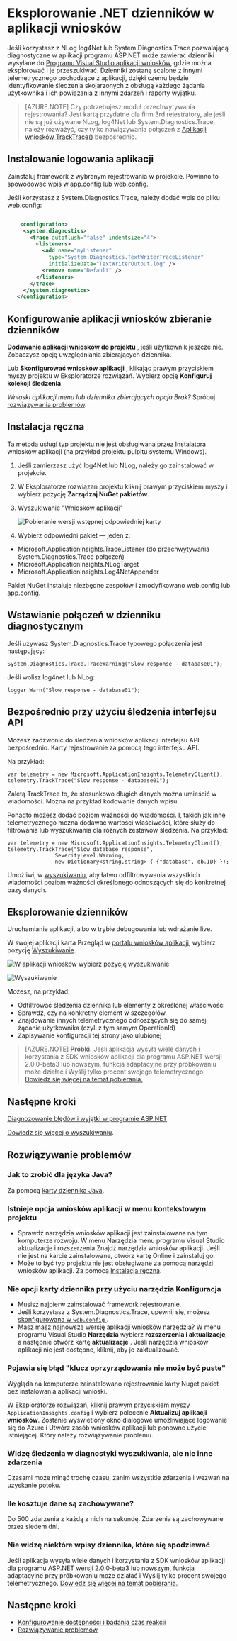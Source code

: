 <properties 
    pageTitle="Eksplorowanie .NET dzienników w aplikacji wniosków" 
    description="Wyszukiwanie dzienniki generowane za pomocą śledzenia, NLog lub Log4Net." 
    services="application-insights" 
    documentationCenter=".net"
    authors="alancameronwills" 
    manager="douge"/>

<tags 
    ms.service="application-insights" 
    ms.workload="tbd" 
    ms.tgt_pltfrm="ibiza" 
    ms.devlang="na" 
    ms.topic="article" 
    ms.date="07/21/2016" 
    ms.author="awills"/>
 
# <a name="explore-net-trace-logs-in-application-insights"></a>Eksplorowanie .NET dzienników w aplikacji wniosków  

Jeśli korzystasz z NLog log4Net lub System.Diagnostics.Trace pozwalającą diagnostyczne w aplikacji programu ASP.NET może zawierać dzienniki wysyłane do [Programu Visual Studio aplikacji wniosków][start], gdzie można eksplorować i je przeszukiwać. Dzienniki zostaną scalone z innymi telemetrycznego pochodzące z aplikacji, dzięki czemu będzie identyfikowanie śledzenia skojarzonych z obsługą każdego żądania użytkownika i ich powiązania z innymi zdarzeń i raporty wyjątku.




> [AZURE.NOTE] Czy potrzebujesz moduł przechwytywania rejestrowania? Jest kartą przydatne dla firm 3rd rejestratory, ale jeśli nie są już używane NLog, log4Net lub System.Diagnostics.Trace, należy rozważyć, czy tylko nawiązywania połączeń z [Aplikacji wniosków TrackTrace()](app-insights-api-custom-events-metrics.md#track-trace) bezpośrednio.


## <a name="install-logging-on-your-app"></a>Instalowanie logowania aplikacji

Zainstaluj framework z wybranym rejestrowania w projekcie. Powinno to spowodować wpis w app.config lub web.config.

Jeśli korzystasz z System.Diagnostics.Trace, należy dodać wpis do pliku web.config:

```XML

    <configuration>
     <system.diagnostics>
       <trace autoflush="false" indentsize="4">
         <listeners>
           <add name="myListener" 
             type="System.Diagnostics.TextWriterTraceListener" 
             initializeData="TextWriterOutput.log" />
           <remove name="Default" />
         </listeners>
       </trace>
     </system.diagnostics>
   </configuration>
```

## <a name="configure-application-insights-to-collect-logs"></a>Konfigurowanie aplikacji wniosków zbieranie dzienników

**[Dodawanie aplikacji wniosków do projektu](app-insights-asp-net.md)** , jeśli użytkownik jeszcze nie. Zobaczysz opcję uwzględniania zbierających dziennika.

Lub **Skonfigurować wniosków aplikacji** , klikając prawym przyciskiem myszy projektu w Eksploratorze rozwiązań. Wybierz opcję **Konfiguruj kolekcji śledzenia**.

*Wnioski aplikacji menu lub dziennika zbierających opcja Brak?* Spróbuj [rozwiązywania problemów](#troubleshooting).


## <a name="manual-installation"></a>Instalacja ręczna

Ta metoda usługi typ projektu nie jest obsługiwana przez Instalatora wniosków aplikacji (na przykład projektu pulpitu systemu Windows). 

1. Jeśli zamierzasz użyć log4Net lub NLog, należy go zainstalować w projekcie. 
2. W Eksploratorze rozwiązań projektu kliknij prawym przyciskiem myszy i wybierz pozycję **Zarządzaj NuGet pakietów**.
3. Wyszukiwanie "Wniosków aplikacji"

    ![Pobieranie wersji wstępnej odpowiedniej karty](./media/app-insights-asp-net-trace-logs/appinsights-36nuget.png)

4. Wybierz odpowiedni pakiet — jeden z:
  + Microsoft.ApplicationInsights.TraceListener (do przechwytywania System.Diagnostics.Trace połączeń)
  + Microsoft.ApplicationInsights.NLogTarget
  + Microsoft.ApplicationInsights.Log4NetAppender

Pakiet NuGet instaluje niezbędne zespołów i zmodyfikowano web.config lub app.config.

## <a name="insert-diagnostic-log-calls"></a>Wstawianie połączeń w dzienniku diagnostycznym

Jeśli używasz System.Diagnostics.Trace typowego połączenia jest następujący:

    System.Diagnostics.Trace.TraceWarning("Slow response - database01");

Jeśli wolisz log4net lub NLog:

    logger.Warn("Slow response - database01");


## <a name="using-the-trace-api-directly"></a>Bezpośrednio przy użyciu śledzenia interfejsu API

Możesz zadzwonić do śledzenia wniosków aplikacji interfejsu API bezpośrednio. Karty rejestrowanie za pomocą tego interfejsu API. 

Na przykład:

    var telemetry = new Microsoft.ApplicationInsights.TelemetryClient();
    telemetry.TrackTrace("Slow response - database01");

Zaletą TrackTrace to, że stosunkowo długich danych można umieścić w wiadomości. Można na przykład kodowanie danych wpisu. 

Ponadto możesz dodać poziom ważności do wiadomości. I, takich jak inne telemetrycznego można dodawać wartości właściwości, które służy do filtrowania lub wyszukiwania dla różnych zestawów śledzenia. Na przykład:


    var telemetry = new Microsoft.ApplicationInsights.TelemetryClient();
    telemetry.TrackTrace("Slow database response",
                   SeverityLevel.Warning,
                   new Dictionary<string,string> { {"database", db.ID} });

Umożliwi, w [wyszukiwaniu][diagnostic], aby łatwo odfiltrowywania wszystkich wiadomości poziom ważności określonego odnoszących się do konkretnej bazy danych.

## <a name="explore-your-logs"></a>Eksplorowanie dzienników

Uruchamianie aplikacji, albo w trybie debugowania lub wdrażanie live.

W swojej aplikacji karta Przegląd w [portalu wniosków aplikacji][portal], wybierz pozycję [Wyszukiwanie][diagnostic].

![W aplikacji wniosków wybierz pozycję wyszukiwanie](./media/app-insights-asp-net-trace-logs/020-diagnostic-search.png)

![Wyszukiwanie](./media/app-insights-asp-net-trace-logs/10-diagnostics.png)

Możesz, na przykład:

* Odfiltrować śledzenia dziennika lub elementy z określonej właściwości
* Sprawdź, czy na konkretny element w szczegółów.
* Znajdowanie innych telemetrycznego odnoszących się do samej żądanie użytkownika (czyli z tym samym OperationId) 
* Zapisywanie konfiguracji tej strony jako ulubionej

> [AZURE.NOTE] **Próbki.** Jeśli aplikacja wysyła wiele danych i korzystania z SDK wniosków aplikacji dla programu ASP.NET wersji 2.0.0-beta3 lub nowszym, funkcja adaptacyjne przy próbkowaniu może działać i Wyślij tylko procent swojego telemetrycznego. [Dowiedz się więcej na temat pobierania.](app-insights-sampling.md)

## <a name="next-steps"></a>Następne kroki

[Diagnozowanie błędów i wyjątki w programie ASP.NET][exceptions]

[Dowiedz się więcej o wyszukiwaniu][diagnostic].



## <a name="troubleshooting"></a>Rozwiązywanie problemów

### <a name="how-do-i-do-this-for-java"></a>Jak to zrobić dla języka Java?

Za pomocą [karty dziennika Java](app-insights-java-trace-logs.md).

### <a name="theres-no-application-insights-option-on-the-project-context-menu"></a>Istnieje opcja wniosków aplikacji w menu kontekstowym projektu

* Sprawdź narzędzia wniosków aplikacji jest zainstalowana na tym komputerze rozwoju. W menu Narzędzia menu programu Visual Studio aktualizacje i rozszerzenia Znajdź narzędzia wniosków aplikacji. Jeśli nie jest na karcie zainstalowane, otwórz kartę Online i zainstaluj go.
* Może to być typ projektu nie jest obsługiwane za pomocą narzędzi wniosków aplikacji. Za pomocą [Instalacja ręczna](#manual-installation).

### <a name="no-log-adapter-option-in-the-configuration-tool"></a>Nie opcji karty dziennika przy użyciu narzędzia Konfiguracja

* Musisz najpierw zainstalować framework rejestrowanie.
* Jeśli korzystasz z System.Diagnostics.Trace, upewnij się, możesz [skonfigurowana w `web.config` ](https://msdn.microsoft.com/library/system.diagnostics.eventlogtracelistener.aspx).
* Masz masz najnowszą wersję aplikacji wniosków narzędzia? W menu programu Visual Studio **Narzędzia** wybierz **rozszerzenia i aktualizacje**, a następnie otwórz kartę **aktualizacje** . Jeśli narzędzia wniosków aplikacji nie jest dostępne, kliknij, aby je zaktualizować.


### <a name="emptykey"></a>Pojawia się błąd "klucz oprzyrządowania nie może być puste"

Wygląda na komputerze zainstalowano rejestrowanie karty Nuget pakiet bez instalowania aplikacji wnioski.

W Eksploratorze rozwiązań, kliknij prawym przyciskiem myszy `ApplicationInsights.config` i wybierz polecenie **Aktualizuj aplikacji wniosków**. Zostanie wyświetlony okno dialogowe umożliwiające logowanie się do Azure i Utwórz zasób wniosków aplikacji lub ponowne użycie istniejącej. Który należy rozwiązywanie problemu.

### <a name="i-can-see-traces-in-diagnostic-search-but-not-the-other-events"></a>Widzę śledzenia w diagnostyki wyszukiwania, ale nie inne zdarzenia

Czasami może minąć trochę czasu, zanim wszystkie zdarzenia i wezwań na uzyskanie potoku.

### <a name="limits"></a>Ile kosztuje dane są zachowywane?

Do 500 zdarzenia z każdą z nich na sekundę. Zdarzenia są zachowywane przez siedem dni.

### <a name="im-not-seeing-some-of-the-log-entries-that-i-expect"></a>Nie widzę niektóre wpisy dziennika, które się spodziewać

Jeśli aplikacja wysyła wiele danych i korzystania z SDK wniosków aplikacji dla programu ASP.NET wersji 2.0.0-beta3 lub nowszym, funkcja adaptacyjne przy próbkowaniu może działać i Wyślij tylko procent swojego telemetrycznego. [Dowiedz się więcej na temat pobierania.](app-insights-sampling.md)

## <a name="add"></a>Następne kroki

* [Konfigurowanie dostępności i badania czas reakcji][availability]
* [Rozwiązywanie problemów][qna]





<!--Link references-->

[availability]: app-insights-monitor-web-app-availability.md
[diagnostic]: app-insights-diagnostic-search.md
[exceptions]: app-insights-asp-net-exceptions.md
[portal]: https://portal.azure.com/
[qna]: app-insights-troubleshoot-faq.md
[start]: app-insights-overview.md

 

